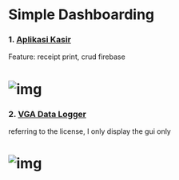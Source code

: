 # Simple Dashboarding

### 1. [Aplikasi Kasir](https://github.com/lintabong/Python-Dashboarding/tree/main/Aplikasi-Kasir)
<p>Feature: receipt print, crud firebase</p> 

![img](https://github.com/lintabong/Python-Dashboarding/blob/main/Aplikasi-Kasir/kasir.png)
=====

### 2. [VGA Data Logger](https://github.com/lintabong/Python-Dashboarding/tree/main/VGAscale)
<p>referring to the license, I only display the gui only</p>

![img](https://github.com/lintabong/Python-Dashboarding/blob/main/VGAscale/datalogger.png)
=====
